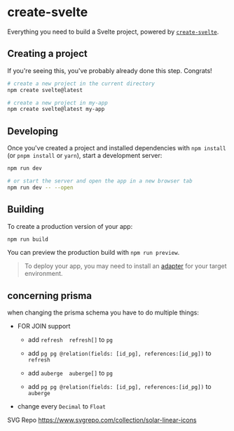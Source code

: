 # create-svelte

Everything you need to build a Svelte project, powered by [`create-svelte`](https://github.com/sveltejs/kit/tree/main/packages/create-svelte).

## Creating a project

If you're seeing this, you've probably already done this step. Congrats!

```bash
# create a new project in the current directory
npm create svelte@latest

# create a new project in my-app
npm create svelte@latest my-app
```

## Developing

Once you've created a project and installed dependencies with `npm install` (or `pnpm install` or `yarn`), start a development server:

```bash
npm run dev

# or start the server and open the app in a new browser tab
npm run dev -- --open
```

## Building

To create a production version of your app:

```bash
npm run build
```

You can preview the production build with `npm run preview`.

> To deploy your app, you may need to install an [adapter](https://kit.svelte.dev/docs/adapters) for your target environment.

## concerning prisma

when changing the prisma schema you have to do multiple things:

- FOR JOIN support
  - add   `refresh  refresh[]` to `pg`
  - add `pg pg @relation(fields: [id_pg], references:[id_pg])` to `refresh`

  - add   `auberge  auberge[]` to `pg`
  - add `pg pg @relation(fields: [id_pg], references:[id_pg])` to `auberge`
- change every `Decimal` to `Float`


SVG Repo
https://www.svgrepo.com/collection/solar-linear-icons